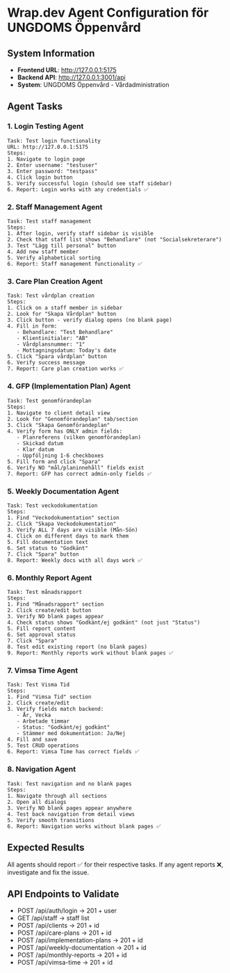 # Wrap.dev Agent Configuration för UNGDOMS Öppenvård

## System Information

- **Frontend URL**: http://127.0.0.1:5175
- **Backend API**: http://127.0.0.1:3001/api
- **System**: UNGDOMS Öppenvård - Vårdadministration

## Agent Tasks

### 1. **Login Testing Agent**

```
Task: Test login functionality
URL: http://127.0.0.1:5175
Steps:
1. Navigate to login page
2. Enter username: "testuser"
3. Enter password: "testpass"
4. Click login button
5. Verify successful login (should see staff sidebar)
6. Report: Login works with any credentials ✅
```

### 2. **Staff Management Agent**

```
Task: Test staff management
Steps:
1. After login, verify staff sidebar is visible
2. Check that staff list shows "Behandlare" (not "Socialsekreterare")
3. Test "Lägg till personal" button
4. Add new staff member
5. Verify alphabetical sorting
6. Report: Staff management functionality ✅
```

### 3. **Care Plan Creation Agent**

```
Task: Test vårdplan creation
Steps:
1. Click on a staff member in sidebar
2. Look for "Skapa Vårdplan" button
3. Click button - verify dialog opens (no blank page)
4. Fill in form:
   - Behandlare: "Test Behandlare"
   - Klientinitialer: "AB"
   - Vårdplansnummer: "1"
   - Mottagningsdatum: Today's date
5. Click "Spara vårdplan" button
6. Verify success message
7. Report: Care plan creation works ✅
```

### 4. **GFP (Implementation Plan) Agent**

```
Task: Test genomförandeplan
Steps:
1. Navigate to client detail view
2. Look for "Genomförandeplan" tab/section
3. Click "Skapa Genomförandeplan"
4. Verify form has ONLY admin fields:
   - Planreferens (vilken genomförandeplan)
   - Skickad datum
   - Klar datum
   - Uppföljning 1-6 checkboxes
5. Fill form and click "Spara"
6. Verify NO "mål/planinnehåll" fields exist
7. Report: GFP has correct admin-only fields ✅
```

### 5. **Weekly Documentation Agent**

```
Task: Test veckodokumentation
Steps:
1. Find "Veckodokumentation" section
2. Click "Skapa Veckodokumentation"
3. Verify ALL 7 days are visible (Mån-Sön)
4. Click on different days to mark them
5. Fill documentation text
6. Set status to "Godkänt"
7. Click "Spara" button
8. Report: Weekly docs with all days work ✅
```

### 6. **Monthly Report Agent**

```
Task: Test månadsrapport
Steps:
1. Find "Månadsrapport" section
2. Click create/edit button
3. Verify NO blank pages appear
4. Check status shows "Godkänt/ej godkänt" (not just "Status")
5. Fill report content
6. Set approval status
7. Click "Spara"
8. Test edit existing report (no blank pages)
9. Report: Monthly reports work without blank pages ✅
```

### 7. **Vimsa Time Agent**

```
Task: Test Visma Tid
Steps:
1. Find "Vimsa Tid" section
2. Click create/edit
3. Verify fields match backend:
   - År, Vecka
   - Arbetade timmar
   - Status: "Godkänt/ej godkänt"
   - Stämmer med dokumentation: Ja/Nej
4. Fill and save
5. Test CRUD operations
6. Report: Vimsa Time has correct fields ✅
```

### 8. **Navigation Agent**

```
Task: Test navigation and no blank pages
Steps:
1. Navigate through all sections
2. Open all dialogs
3. Verify NO blank pages appear anywhere
4. Test back navigation from detail views
5. Verify smooth transitions
6. Report: Navigation works without blank pages ✅
```

## Expected Results

All agents should report ✅ for their respective tasks.
If any agent reports ❌, investigate and fix the issue.

## API Endpoints to Validate

- POST /api/auth/login → 201 + user
- GET /api/staff → staff list
- POST /api/clients → 201 + id
- POST /api/care-plans → 201 + id
- POST /api/implementation-plans → 201 + id
- POST /api/weekly-documentation → 201 + id
- POST /api/monthly-reports → 201 + id
- POST /api/vimsa-time → 201 + id
